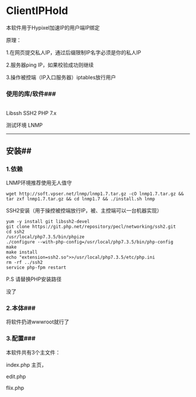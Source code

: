 # ClientIPHold #
本软件用于Hypixel加速IP的用户端IP绑定

原理：

1.在网页提交私人IP，通过后缀限制IP名字必须是你的私人IP

2.服务器ping IP，如果校验成功则继续

3.操作被控端（IP入口服务器）iptables放行用户
<br>
### 使用的库/软件###
<br>
Libssh SSH2 PHP 7.x

测试环境 LNMP

---
## 安装##

### 1.依赖 ###

LNMP环境推荐使用无人值守

`wget http://soft.vpser.net/lnmp/lnmp1.7.tar.gz -cO lnmp1.7.tar.gz && tar zxf lnmp1.7.tar.gz && cd lnmp1.7 && ./install.sh lnmp `

SSH2安装（用于操控被控端放行IP，被、主控端可以一台机器实现）

```
yum -y install git libssh2-devel
git clone https://git.php.net/repository/pecl/networking/ssh2.git
cd ssh2
/usr/local/php7.3.5/bin/phpize 
./configure --with-php-config=/usr/local/php7.3.5/bin/php-config
make
make install
echo "extension=ssh2.so">>/usr/local/php7.3.5/etc/php.ini
rm -rf ../ssh2
service php-fpm restart
```
P.S 请替换PHP安装路径

没了

### 2.本体###

将软件扔进wwwroot就行了

### 3.配置###

本软件共有3个主文件：

index.php 主页，

edit.php

flix.php





